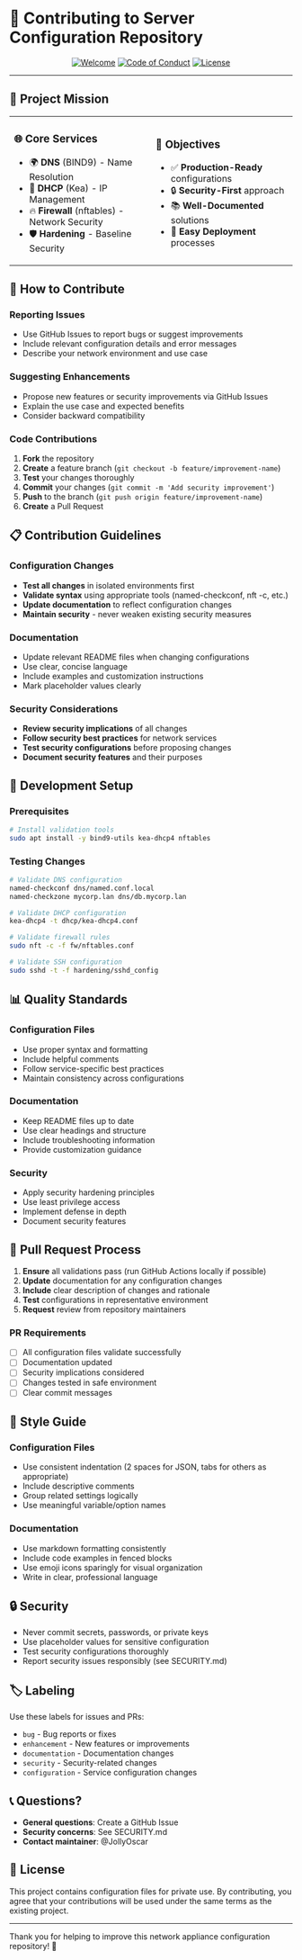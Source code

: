 # 🤝 **Contributing to Server Configuration Repository**

<div align="center">

[![Welcome](https://img.shields.io/badge/Contributors-Welcome!-success?style=for-the-badge&logo=github&logoColor=white)](../../contributors)
[![Code of Conduct](https://img.shields.io/badge/Code%20of%20Conduct-Respectful-blue?style=for-the-badge&logo=heart&logoColor=white)](#-code-of-conduct)
[![License](https://img.shields.io/badge/License-Private-red?style=for-the-badge&logo=lock&logoColor=white)](./LICENSE)

</div>

---

## 🎯 **Project Mission**

<table>
<tr>
<td width="50%">

### 🌐 **Core Services**
- 🌍 **DNS** (BIND9) - Name Resolution
- 📡 **DHCP** (Kea) - IP Management
- 🔥 **Firewall** (nftables) - Network Security
- 🛡️ **Hardening** - Baseline Security

</td>
<td width="50%">

### 🎯 **Objectives**
- ✅ **Production-Ready** configurations
- 🔒 **Security-First** approach
- 📚 **Well-Documented** solutions
- 🚀 **Easy Deployment** processes

</td>
</tr>
</table>

## 🤝 How to Contribute

### Reporting Issues
- Use GitHub Issues to report bugs or suggest improvements
- Include relevant configuration details and error messages
- Describe your network environment and use case

### Suggesting Enhancements
- Propose new features or security improvements via GitHub Issues
- Explain the use case and expected benefits
- Consider backward compatibility

### Code Contributions
1. **Fork** the repository
2. **Create** a feature branch (`git checkout -b feature/improvement-name`)
3. **Test** your changes thoroughly
4. **Commit** your changes (`git commit -m 'Add security improvement'`)
5. **Push** to the branch (`git push origin feature/improvement-name`)
6. **Create** a Pull Request

## 📋 Contribution Guidelines

### Configuration Changes
- **Test all changes** in isolated environments first
- **Validate syntax** using appropriate tools (named-checkconf, nft -c, etc.)
- **Update documentation** to reflect configuration changes
- **Maintain security** - never weaken existing security measures

### Documentation
- Update relevant README files when changing configurations
- Use clear, concise language
- Include examples and customization instructions
- Mark placeholder values clearly

### Security Considerations
- **Review security implications** of all changes
- **Follow security best practices** for network services
- **Test security configurations** before proposing changes
- **Document security features** and their purposes

## 🔧 Development Setup

### Prerequisites
```bash
# Install validation tools
sudo apt install -y bind9-utils kea-dhcp4 nftables
```

### Testing Changes
```bash
# Validate DNS configuration
named-checkconf dns/named.conf.local
named-checkzone mycorp.lan dns/db.mycorp.lan

# Validate DHCP configuration  
kea-dhcp4 -t dhcp/kea-dhcp4.conf

# Validate firewall rules
sudo nft -c -f fw/nftables.conf

# Validate SSH configuration
sudo sshd -t -f hardening/sshd_config
```

## 📊 Quality Standards

### Configuration Files
- Use proper syntax and formatting
- Include helpful comments
- Follow service-specific best practices
- Maintain consistency across configurations

### Documentation  
- Keep README files up to date
- Use clear headings and structure
- Include troubleshooting information
- Provide customization guidance

### Security
- Apply security hardening principles
- Use least privilege access
- Implement defense in depth
- Document security features

## 🚦 Pull Request Process

1. **Ensure** all validations pass (run GitHub Actions locally if possible)
2. **Update** documentation for any configuration changes
3. **Include** clear description of changes and rationale
4. **Test** configurations in representative environment
5. **Request** review from repository maintainers

### PR Requirements
- [ ] All configuration files validate successfully
- [ ] Documentation updated
- [ ] Security implications considered
- [ ] Changes tested in safe environment
- [ ] Clear commit messages

## 🎨 Style Guide

### Configuration Files
- Use consistent indentation (2 spaces for JSON, tabs for others as appropriate)
- Include descriptive comments
- Group related settings logically
- Use meaningful variable/option names

### Documentation
- Use markdown formatting consistently
- Include code examples in fenced blocks
- Use emoji icons sparingly for visual organization
- Write in clear, professional language

## 🔒 Security

- Never commit secrets, passwords, or private keys
- Use placeholder values for sensitive configuration
- Test security configurations thoroughly
- Report security issues responsibly (see SECURITY.md)

## 🏷️ Labeling

Use these labels for issues and PRs:
- `bug` - Bug reports or fixes
- `enhancement` - New features or improvements
- `documentation` - Documentation changes
- `security` - Security-related changes
- `configuration` - Service configuration changes

## 📞 Questions?

- **General questions**: Create a GitHub Issue
- **Security concerns**: See SECURITY.md
- **Contact maintainer**: @JollyOscar

## 📄 License

This project contains configuration files for private use. By contributing, you agree that your contributions will be used under the same terms as the existing project.

---

Thank you for helping to improve this network appliance configuration repository! 🚀